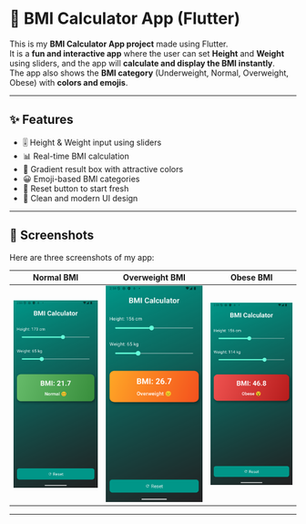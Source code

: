 # 📱 BMI Calculator App (Flutter)

This is my **BMI Calculator App project** made using Flutter.  
It is a **fun and interactive app** where the user can set **Height** and **Weight** using sliders, and the app will **calculate and display the BMI instantly**.  
The app also shows the **BMI category** (Underweight, Normal, Overweight, Obese) with **colors and emojis**.

---

## ✨ Features
- 🎚️ Height & Weight input using sliders
- 📊 Real-time BMI calculation
- 🌈 Gradient result box with attractive colors
- 😀 Emoji-based BMI categories
- 🔄 Reset button to start fresh
- 🎨 Clean and modern UI design

---

## 📸 Screenshots

Here are three screenshots of my app:

| Normal BMI | Overweight BMI | Obese BMI |
|------------|----------------|-----------|
| ![Normal BMI](images/screenshot1.png) | ![Overweight BMI](images/screenshot2.png) | ![Obese BMI](images/screenshot3.png) |

---

